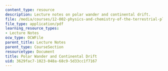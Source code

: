 ```yaml
---
content_type: resource
description: Lecture notes on polar wander and continental drift.
file: /media/courses/12-002-physics-and-chemistry-of-the-terrestrial-planets-fall-2008/3629fac71023048a68c95d33cc1f7167_MIT12_002f08_lec21.pdf
file_type: application/pdf
learning_resource_types:
- Lecture Notes
ocw_type: OCWFile
parent_title: Lecture Notes
parent_type: CourseSection
resourcetype: Document
title: Polar Wander and Continental Drift
uid: 3629fac7-1023-048a-68c9-5d33cc1f7167
---
```

